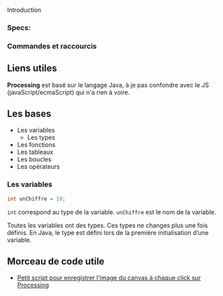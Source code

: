 Introduction

### Specs:
### Commandes et raccourcis 
## Liens utiles

**Processing** est basé sur le langage Java, à je pas confondre avec le JS (javaScript/ecmaScript) qui n'a rien à voire. 

## Les bases
- Les variables
	- Les types
- Les fonctions
- Les tableaux
- Les boucles
- Les opérateurs

### Les variables
```java
int unChiffre = 10;
```
`int` correspond au type de la variable.
`unChiffre` est le nom de la variable.

Toutes les variables ont des types. Ces types ne changes plus une fois définis. En Java, le type est défini lors de la première initialisation d’une variable. 

## Morceau de code utile
 - [Petit script pour enregistrer l'image du canvas à chaque click sur Processing ](https://gist.github.com/RobinMoretti/e8b97ffc01670f9158a8b08fb051843b)
